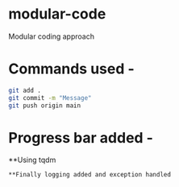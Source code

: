 # modular-code
Modular coding approach
# Commands used -
```bash
git add .
git commit -m "Message"
git push origin main
```
# Progress bar added -
**Using tqdm

``
**Finally logging added and exception handled
``
